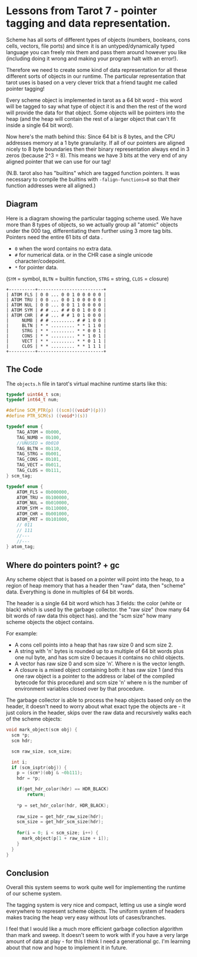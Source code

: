 # Lessons from Tarot 7 - pointer tagging and data representation.

Scheme has all sorts of different types of objects (numbers, booleans, cons cells, vectors, file ports) and since it is an untyped/dynamically typed language you can freely mix them and pass them around however you like (including doing it wrong and making your program halt with an error!).

Therefore we need to create some kind of data representation for all these different sorts of objects in our runtime. The particular representation that tarot uses is based on a very clever trick that a friend taught me called pointer tagging!

Every scheme object is implemented in tarot as a 64 bit word - this word will be tagged to say what type of object it is and then the rest of the word will provide the data for that object. Some objects will be pointers into the heap (and the heap will contain the rest of a larger object that can't fit inside a single 64 bit word).

Now here's the math behind this: Since 64 bit is 8 bytes, and the CPU addresses memory at a 1 byte granularity. If all of our pointers are aligned nicely to 8 byte boundaries then their binary representation always end in 3 zeros (because 2^3 = 8). This means we have 3 bits at the very end of any aligned pointer that we can use for our tag!

(N.B. tarot also has "builtins" which are tagged function pointers. It was necessary to compile the builtins with `-falign-functions=8` so that their function addresses were all aligned.)

## Diagram

Here is a diagram showing the particular tagging scheme used. We have more than 8 types of objects, so we actually group all "atomic" objects under the 000 tag, differentiating them further using 3 more tag bits. Pointers need the entire 61 bits of data .

* `0` when the word contains no extra data.
* `#` for numerical data. or in the CHR case a single unicode character/codepoint.
* `*` for pointer data.

(`SYM` = symbol, `BLTN` = builtin function, `STRG` = string, `CLOS` = closure)

```
+----------+-------------------------+
| ATOM FLS | 0 0 ... 0 0 1 0 0 0 0 0 |
| ATOM TRU | 0 0 ... 0 0 1 0 0 0 0 0 |
| ATOM NUL | 0 0 ... 0 0 1 1 0 0 0 0 |
| ATOM SYM | # # ... # # 0 0 1 0 0 0 |
| ATOM CHR | # # ... # # 1 0 1 0 0 0 |
|     NUMB | # # ......... # # 1 0 0 |
|     BLTN | * * ......... * * 1 1 0 |
|     STRG | * * ......... * * 0 0 1 |
|     CONS | * * ......... * * 1 0 1 |
|     VECT | * * ......... * * 0 1 1 |
|     CLOS | * * ......... * * 1 1 1 |
+----------+-------------------------+
```

## The Code

The `objects.h` file in tarot's virtual machine runtime starts like this:

```c
typedef uint64_t scm;
typedef int64_t num;

#define SCM_PTR(p) ((scm)((void*)(p)))
#define PTR_SCM(s) ((void*)(s))

typedef enum {
	TAG_ATOM = 0b000,
	TAG_NUMB = 0b100,
	//UNUSED = 0b010
	TAG_BLTN = 0b110,
	TAG_STRG = 0b001,
	TAG_CONS = 0b101,
	TAG_VECT = 0b011,
	TAG_CLOS = 0b111,
} scm_tag;

typedef enum {
	ATOM_FLS = 0b000000,
	ATOM_TRU = 0b100000,
	ATOM_NUL = 0b010000,
	ATOM_SYM = 0b110000,
	ATOM_CHR = 0b001000,
	ATOM_PRT = 0b101000,
	// 011
	// 111
	//---
	//---
} atom_tag;
```

## Where do pointers point? + gc

Any scheme object that is based on a pointer will point into the heap, to a region of heap memory that has a header then "raw" data, then "scheme" data. Everything is done in multiples of 64 bit words.

The header is a single 64 bit word which has 3 fields: the color (white or black) which is used by the garbage collector. the "raw size" (how many 64 bit words of raw data this object has). and the "scm size" how many scheme objects the object contains.

For example:

* A cons cell points into a heap that has raw size 0 and scm size 2.
* A string with 'n' bytes is rounded up to a multiple of 64 bit words plus one nul byte, and has scm size 0 becaues it contains no child objects.
* A vector has raw size 0 and scm size 'n'. Where n is the vector length.
* A closure is a mixed object containing both: it has raw size 1 (and this one raw object is a pointer to the address or label of the compiled bytecode for this procedure) and scm size 'n' where n is the number of environment variables closed over by that procedure.

The garbage collector is able to process the heap objects based only on the header, it doesn't need to worry about what exact type the objects are - it just colors in the header, skips over the raw data and recursively walks each of the scheme objects:

```c
void mark_object(scm obj) {
  scm *p;
  scm hdr;

  scm raw_size, scm_size;

  int i;
  if (scm_isptr(obj)) {
    p = (scm*)(obj & ~0b111);
    hdr = *p;

    if(get_hdr_color(hdr) == HDR_BLACK)
	    return;
    
    *p = set_hdr_color(hdr, HDR_BLACK);
    
    raw_size = get_hdr_raw_size(hdr);
    scm_size = get_hdr_scm_size(hdr);
    
    for(i = 0; i < scm_size; i++) {
      mark_object(p[1 + raw_size + i]);
    }
  }
}
```

## Conclusion

Overall this system seems to work quite well for implementing the runtime of our scheme system.

The tagging system is very nice and compact, letting us use a single word everywhere to represent scheme objects. The uniform system of headers makes tracing the heap very easy without lots of cases/branches.

I feel that I would like a much more efficient garbage collection algorithm than mark and sweep. It doesn't seem to work with if you have a very large amount of data at play - for this I think I need a generational gc. I'm learning about that now and hope to implement it in future.
